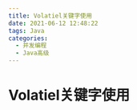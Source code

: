 ```yaml
---
title: Volatiel关键字使用
date: 2021-06-12 12:48:22
tags: Java
categories:
  - 并发编程
  - Java高级
---
```

# Volatiel关键字使用
